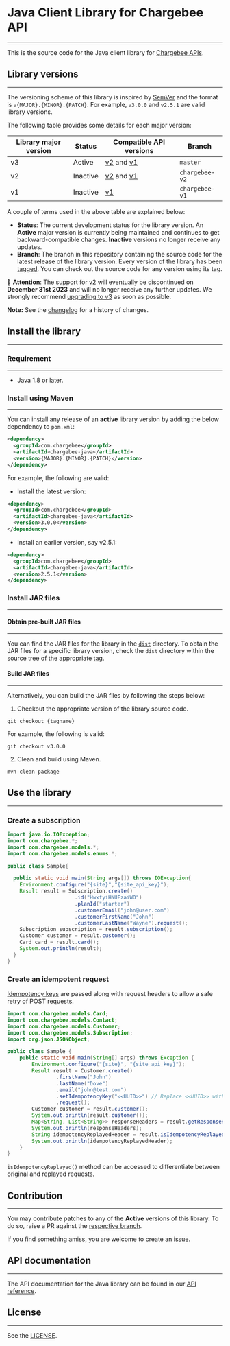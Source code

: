 # Java Client Library for Chargebee API
***
This is the source code for the Java client library for [Chargebee APIs](https://apidocs.chargebee.com/docs/api?lang=java).


## Library versions
***

The versioning scheme of this library is inspired by [SemVer](https://semver.org/) and the format is `v{MAJOR}.{MINOR}.{PATCH}`. For example, `v3.0.0` and `v2.5.1` are valid library versions.

The following table provides some details for each major version:

| Library major version | Status   | Compatible API versions                                                                                               | **Branch**        |
|----------------------------|----------|-----------------------------------------------------------------------------------------------------------------------|---------------|
| v3                         | Active   | [v2](https://apidocs.chargebee.com/docs/api/?lang=java) and [v1](https://apidocs.chargebee.com/docs/api/v1?lang=java) | `master`      |
| v2                         | Inactive | [v2](https://apidocs.chargebee.com/docs/api/?lang=java) and [v1](https://apidocs.chargebee.com/docs/api/v1?lang=java) | `chargebee-v2`|
| v1                         | Inactive | [v1](https://apidocs.chargebee.com/docs/api/v1?lang=java)                                                             | `chargebee-v1`|

A couple of terms used in the above table are explained below:
- **Status**: The current development status for the library version. An **Active** major version is currently being maintained and continues to get backward-compatible changes. **Inactive** versions no longer receive any updates.
- **Branch**: The branch in this repository containing the source code for the latest release of the library version. Every version of the library has been [tagged](https://github.com/chargebee/chargebee-java/tags). You can check out the source code for any version using its tag.

🔴 **Attention**: The support for v2 will eventually be discontinued on **December 31st 2023** and will no longer receive any further updates. We strongly recommend [upgrading to v3](https://github.com/chargebee/chargebee-java/wiki/Migration-guide-for-v3) as soon as possible.

**Note:** See the [changelog](CHANGELOG.md) for a history of changes.

## Install the library
***

### Requirement
***
* Java 1.8 or later.

### Install using Maven
***

You can install any release of an **active** library version by adding the below dependency to `pom.xml`:

```xml
<dependency>
  <groupId>com.chargebee</groupId>
  <artifactId>chargebee-java</artifactId>
  <version>{MAJOR}.{MINOR}.{PATCH}</version>
</dependency>
```

For example, the following are valid:

- Install the latest version:
```xml
<dependency>
  <groupId>com.chargebee</groupId>
  <artifactId>chargebee-java</artifactId>
  <version>3.0.0</version>
</dependency>
```

- Install an earlier version, say v2.5.1:
```xml
<dependency>
  <groupId>com.chargebee</groupId>
  <artifactId>chargebee-java</artifactId>
  <version>2.5.1</version>
</dependency>
```

### Install JAR files
***

#### Obtain pre-built JAR files
***

You can find the JAR files for the library in the [`dist`](dist) directory. To obtain the JAR files for a specific library version, check the `dist` directory within the source tree of the appropriate [tag](https://github.com/chargebee/chargebee-java/tags).

#### Build JAR files
***

Alternatively, you can build the JAR files by following the steps below:

1. Checkout the appropriate version of the library source code.
```shell
git checkout {tagname}
```
For example, the following is valid:
```shell
git checkout v3.0.0
```

2. Clean and build using Maven.
```shell
mvn clean package
```


## Use the library
***

### Create a subscription

```java
import java.io.IOException;
import com.chargebee.*;
import com.chargebee.models.*;
import com.chargebee.models.enums.*;

public class Sample{

  public static void main(String args[]) throws IOException{
    Environment.configure("{site}","{site_api_key}");
    Result result = Subscription.create()
                      .id("HwxfyiHNUFzaiWO")
                      .planId("starter")
                      .customerEmail("john@user.com")
                      .customerFirstName("John")
                      .customerLastName("Wayne").request();
    Subscription subscription = result.subscription();
    Customer customer = result.customer();
    Card card = result.card();
    System.out.println(result);
  }
}
```

### Create an idempotent request
[Idempotency keys](https://apidocs.chargebee.com/docs/api/idempotency?prod_cat_ver=2) are passed along with request headers to allow a safe retry of POST requests. 

```java
import com.chargebee.models.Card;
import com.chargebee.models.Contact;
import com.chargebee.models.Customer;
import com.chargebee.models.Subscription;
import org.json.JSONObject;

public class Sample {
    public static void main(String[] args) throws Exception {
        Environment.configure("{site}", "{site_api_key}");
        Result result = Customer.create()
                .firstName("John")
                .lastName("Dove")
                .email("john@test.com")
                .setIdempotencyKey("<<UUID>>") // Replace <<UUID>> with a unique string
                .request();
        Customer customer = result.customer();
        System.out.println(result.customer());
        Map<String, List<String>> responseHeaders = result.getResponseHeaders(); // Retrieves response headers
        System.out.println(responseHeaders);
        String idempotencyReplayedHeader = result.isIdempotencyReplayed();// Retrieves idempotency replayed header value 
        System.out.println(idempotencyReplayedHeader);
    }
}
```
`isIdempotencyReplayed()` method can be accessed to differentiate between original and replayed requests.

## Contribution
***
You may contribute patches to any of the **Active** versions of this library. To do so, raise a PR against the [respective branch](#library-versions). 

If you find something amiss, you are welcome to create an [issue](https://github.com/chargebee/chargebee-java/issues).

## API documentation
***

The API documentation for the Java library can be found in our [API reference](https://apidocs.chargebee.com/docs/api?lang=java).


## License
***

See the [LICENSE](LICENSE).
